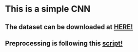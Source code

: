 <h1>This is a simple CNN



<h2>The dataset can be downloaded at <a href="https://www.kaggle.com/c/data-science-bowl-2017/data" title="Title">HERE!</a>

<h2>Preprocessing is following this <a href="https://www.kaggle.com/c/data-science-bowl-2017/data" title="Title">script!</a>



